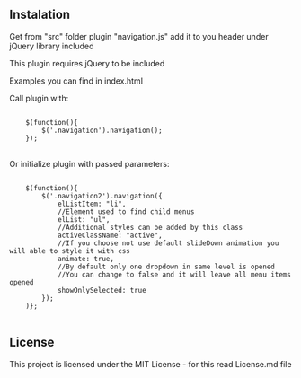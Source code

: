 <h2>Instalation</h2>
<p>Get from "src" folder plugin "navigation.js" add it to you header under jQuery library included</p>
<p>This plugin requires jQuery to be included</p>
<p>Examples you can find in index.html</p>
<p>
	Call plugin with:
</p>
<p>
<pre lang="no-highlight">
<code>
	$(function(){
		$('.navigation').navigation();
	});
</code>
</pre>
</p>
<p>
	Or initialize plugin with passed parameters:
</p>
<p>
<pre lang="no-highlight">
<code>
	$(function(){
		$('.navigation2').navigation({
			elListItem: "li",
			//Element used to find child menus
			elList: "ul",
			//Additional styles can be added by this class
			activeClassName: "active",	
			//If you choose not use default slideDown animation you will able to style it with css
			animate: true,
			//By default only one dropdown in same level is opened
			//You can change to false and it will leave all menu items opened
			showOnlySelected: true
		});
	)};
</code>
</pre>
</p>
<h2><a id="user-content-license" class="anchor" aria-hidden="true" href="#license"></a>License</h2>
<p>This project is licensed under the MIT License - for this read License.md file</p>
